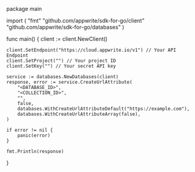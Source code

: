 package main

import (
    "fmt"
    "github.com/appwrite/sdk-for-go/client"
    "github.com/appwrite/sdk-for-go/databases"
)

func main() {
    client := client.NewClient()

    client.SetEndpoint("https://cloud.appwrite.io/v1") // Your API Endpoint
    client.SetProject("") // Your project ID
    client.SetKey("") // Your secret API key

    service := databases.NewDatabases(client)
    response, error := service.CreateUrlAttribute(
        "<DATABASE_ID>",
        "<COLLECTION_ID>",
        "",
        false,
        databases.WithCreateUrlAttributeDefault("https://example.com"),
        databases.WithCreateUrlAttributeArray(false),
    )

    if error != nil {
        panic(error)
    }

    fmt.Println(response)
}

